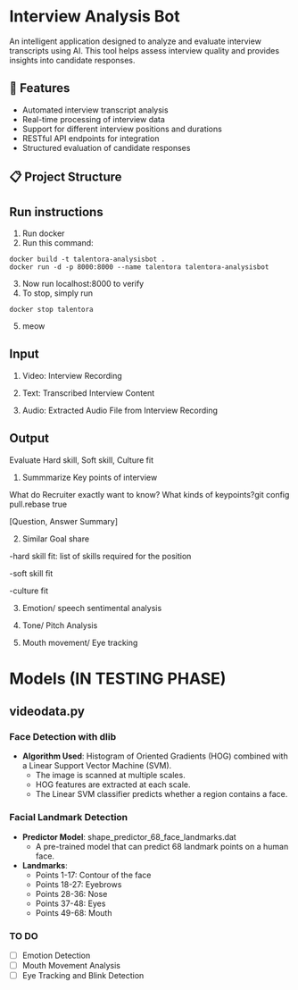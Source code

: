 # Interview Analysis Bot

An intelligent application designed to analyze and evaluate interview transcripts using AI. This tool helps assess interview quality and provides insights into candidate responses.

## 🚀 Features

- Automated interview transcript analysis
- Real-time processing of interview data
- Support for different interview positions and durations
- RESTful API endpoints for integration
- Structured evaluation of candidate responses

## 📋 Project Structure

## Run instructions
1. Run docker
2. Run this command:
```
docker build -t talentora-analysisbot .
docker run -d -p 8000:8000 --name talentora talentora-analysisbot
```
3. Now run localhost:8000 to verify
4. To stop, simply run 
```
docker stop talentora
```
5. meow

## Input

1) Video: Interview Recording

2) Text: Transcribed Interview Content 

3) Audio: Extracted Audio File from Interview Recording

## Output

Evaluate Hard skill, Soft skill, Culture fit

1) Summmarize Key points of interview

What do Recruiter exactly want to know? What kinds of keypoints?git config pull.rebase true

[Question, Answer Summary]

2) Similar Goal share

-hard skill fit: list of skills required for the position

-soft skill fit

-culture fit

3) Emotion/ speech sentimental analysis

4) Tone/ Pitch Analysis

5) Mouth movement/ Eye tracking

# Models (IN TESTING PHASE)

## videodata.py 

### Face Detection with dlib
- **Algorithm Used**: Histogram of Oriented Gradients (HOG) combined with a Linear Support Vector Machine (SVM).
  - The image is scanned at multiple scales.
  - HOG features are extracted at each scale.
  - The Linear SVM classifier predicts whether a region contains a face.

### Facial Landmark Detection
- **Predictor Model**: shape_predictor_68_face_landmarks.dat
  - A pre-trained model that can predict 68 landmark points on a human face.
- **Landmarks**: 
  - Points 1-17: Contour of the face
  - Points 18-27: Eyebrows
  - Points 28-36: Nose
  - Points 37-48: Eyes
  - Points 49-68: Mouth

### TO DO
- [ ] Emotion Detection
- [ ] Mouth Movement Analysis
- [ ] Eye Tracking and Blink Detection
